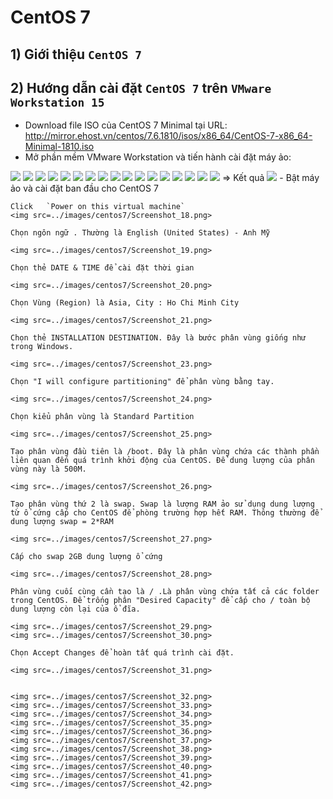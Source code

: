 # **CentOS 7**
## 1) Giới thiệu `CentOS 7`
## 2) Hướng dẫn cài đặt `CentOS 7` trên `VMware Workstation 15`
- Download file ISO của CentOS 7 Minimal tại URL: http://mirror.ehost.vn/centos/7.6.1810/isos/x86_64/CentOS-7-x86_64-Minimal-1810.iso
- Mở phần mềm VMware Workstation và tiến hành cài đặt máy ảo:
<img src=../images/centos7/Screenshot_0.png>
<img src=../images/centos7/Screenshot_1.png>
<img src=../images/centos7/Screenshot_2.png>
<img src=../images/centos7/Screenshot_3.png>
<img src=../images/centos7/Screenshot_4.png>
<img src=../images/centos7/Screenshot_5.png>
<img src=../images/centos7/Screenshot_6.png>
<img src=../images/centos7/Screenshot_7.png>
<img src=../images/centos7/Screenshot_8.png>
<img src=../images/centos7/Screenshot_9.png>
<img src=../images/centos7/Screenshot_10.png>
<img src=../images/centos7/Screenshot_11.png>
<img src=../images/centos7/Screenshot_12.png>
<img src=../images/centos7/Screenshot_13.png>
<img src=../images/centos7/Screenshot_14.png>
<img src=../images/centos7/Screenshot_15.png>
<img src=../images/centos7/Screenshot_16.png>
=> Kết quả
<img src=../images/centos7/Screenshot_17.png>
- Bật máy ảo và cài đặt ban đầu cho CentOS 7

    Click   `Power on this virtual machine`
    <img src=../images/centos7/Screenshot_18.png>

    Chọn ngôn ngữ . Thường là English (United States) - Anh Mỹ

    <img src=../images/centos7/Screenshot_19.png>

    Chọn thẻ DATE & TIME để cài đặt thời gian

    <img src=../images/centos7/Screenshot_20.png>

    Chọn Vùng (Region) là Asia, City : Ho Chi Minh City

    <img src=../images/centos7/Screenshot_21.png>

    Chọn thẻ INSTALLATION DESTINATION. Đây là bước phân vùng giống như trong Windows.

    <img src=../images/centos7/Screenshot_23.png>

    Chọn "I will configure partitioning" để phân vùng bằng tay.

    <img src=../images/centos7/Screenshot_24.png>

    Chọn kiểu phân vùng là Standard Partition

    <img src=../images/centos7/Screenshot_25.png>

    Tạo phân vùng đầu tiên là /boot. Đây là phân vùng chứa các thành phần liên quan đến quá trình khởi động của CentOS. Để dung lượng của phân vùng này là 500M.

    <img src=../images/centos7/Screenshot_26.png>

    Tạo phân vùng thứ 2 là swap. Swap là lượng RAM ảo sử dụng dung lượng từ ổ cứng cấp cho CentOS để phòng trường hợp hết RAM. Thông thường để dung lượng swap = 2*RAM

    <img src=../images/centos7/Screenshot_27.png>

    Cấp cho swap 2GB dung lượng ổ cứng

    <img src=../images/centos7/Screenshot_28.png>

    Phân vùng cuối cùng cần tạo là / .Là phân vùng chứa tất cả các folder trong CentOS. Để trống phân "Desired Capacity" để cấp cho / toàn bộ dung lượng còn lại của ổ đĩa.

    <img src=../images/centos7/Screenshot_29.png>
    <img src=../images/centos7/Screenshot_30.png>

    Chọn Accept Changes để hoàn tất quá trình cài đặt.

    <img src=../images/centos7/Screenshot_31.png>

    
    <img src=../images/centos7/Screenshot_32.png>
    <img src=../images/centos7/Screenshot_33.png>
    <img src=../images/centos7/Screenshot_34.png>
    <img src=../images/centos7/Screenshot_35.png>
    <img src=../images/centos7/Screenshot_36.png>
    <img src=../images/centos7/Screenshot_37.png>
    <img src=../images/centos7/Screenshot_38.png>
    <img src=../images/centos7/Screenshot_39.png>
    <img src=../images/centos7/Screenshot_40.png>
    <img src=../images/centos7/Screenshot_41.png>
    <img src=../images/centos7/Screenshot_42.png>

